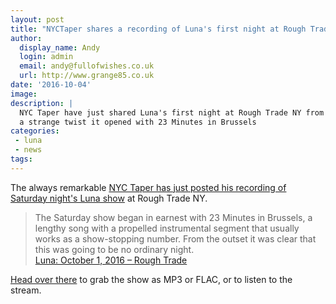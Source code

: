 ```yaml
---
layout: post
title: "NYCTaper shares a recording of Luna's first night at Rough Trade NY"
author:
  display_name: Andy
  login: admin
  email: andy@fullofwishes.co.uk
  url: http://www.grange85.co.uk
date: '2016-10-04'
image: 
description: |
  NYC Taper have just shared Luna's first night at Rough Trade NY from a couple of days ago, in
  a strange twist it opened with 23 Minutes in Brussels
categories:
 - luna
 - news
tags:
---
```

<p class="lead">The always remarkable <a href="http://www.nyctaper.com/2016/10/luna-october-1-2016-rough-trade/">NYC Taper has just posted his recording of Saturday night's Luna show</a> at Rough Trade NY.</p>

<blockquote>The Saturday show began in earnest with 23 Minutes in Brussels, a lengthy song with a propelled instrumental segment that usually works as a show-stopping number. From the outset it was clear that this was going to be no ordinary night.
<footer><a href="http://www.nyctaper.com/2016/10/luna-october-1-2016-rough-trade/">Luna: October 1, 2016 – Rough Trade</a></footer>
</blockquote>

<p><a href="http://www.nyctaper.com/2016/10/luna-october-1-2016-rough-trade/">Head over there</a> to grab the show as MP3 or FLAC, or to listen to the stream.</p>

